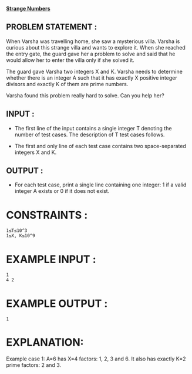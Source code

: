 [**Strange Numbers**](https://www.codechef.com/APRIL20B/problems/STRNO)

## PROBLEM STATEMENT :

When Varsha was travelling home, she saw a mysterious villa. Varsha is curious about this strange villa and wants to explore it. When she reached the entry gate, the guard gave her a problem to solve and said that he would allow her to enter the villa only if she solved it.

The guard gave Varsha two integers X and K. Varsha needs to determine whether there is an integer A such that it has exactly X positive integer divisors and exactly K of them are prime numbers.

Varsha found this problem really hard to solve. Can you help her?


## INPUT :

- The first line of the input contains a single integer T denoting the number of test cases. The description of T test cases follows.

- The first and only line of each test case contains two space-separated integers X and K.

## OUTPUT :

- For each test case, print a single line containing one integer: 1 if a valid integer A exists or 0 if it does not exist.

# CONSTRAINTS :
```
1≤T≤10^3 
1≤X, K≤10^9
```
# EXAMPLE INPUT :
```
1
4 2
```
# EXAMPLE OUTPUT :
```
1
```
# EXPLANATION: 

Example case 1: A=6 has X=4 factors: 1, 2, 3 and 6. It also has exactly K=2 prime factors: 2 and 3.
